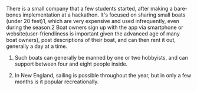 There is a small company that a few students started, after making a bare-bones implementation at a hackathon. It's focused on sharing small boats (under 20 feet)1, which are very expensive and used infrequently, even during the season.2 Boat owners sign up with the app via smartphone or website(user-friendliness is important given the advanced age of many boat owners), post descriptions of their boat, and can then rent it out, generally a day at a time. 

1. Such boats can generally be manned by one or two hobbyists, and can support between four and eight people inside.

2. In New England, sailing is possible throughout the year, but in only a few months is it popular recreationally. 
